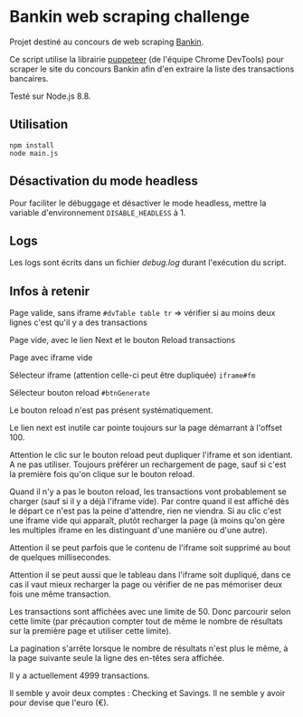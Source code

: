 # Bankin web scraping challenge

Projet destiné au concours de web scraping [Bankin](https://blog.bankin.com/challenge-engineering-web-scrapping-dc5839543117).

Ce script utilise la librairie [puppeteer](https://github.com/GoogleChrome/puppeteer) (de l'équipe Chrome DevTools) pour scraper le site du concours Bankin afin d'en extraire la liste des transactions bancaires.

Testé sur Node.js 8.8.

## Utilisation

    npm install
    node main.js

## Désactivation du mode headless

Pour faciliter le débuggage et désactiver le mode headless, mettre la variable d'environnement `DISABLE_HEADLESS` à 1.

## Logs

Les logs sont écrits dans un fichier _debug.log_ durant l'exécution du script.

## Infos à retenir

Page valide, sans iframe
`#dvTable table tr`
=> vérifier si au moins deux lignes c'est qu'il y a des transactions


Page vide, avec le lien Next et le bouton Reload transactions

Page avec iframe vide

Sélecteur iframe (attention celle-ci peut être dupliquée)
`iframe#fm`

Sélecteur bouton reload
`#btnGenerate`

Le bouton reload n'est pas présent systématiquement.

Le lien next est inutile car pointe toujours sur la page démarrant à l'offset 100.

Attention le clic sur le bouton reload peut dupliquer l'iframe et son identiant. A ne pas utiliser.
Toujours préférer un rechargement de page, sauf si c'est la première fois qu'on clique sur le bouton reload.

Quand il n'y a pas le bouton reload, les transactions vont probablement se charger (sauf si il y a déjà l'iframe vide). Par contre quand il est affiché dès le départ ce n'est pas la peine d'attendre, rien ne viendra. Si au clic c'est une iframe vide qui apparaît, plutôt recharger la page (à moins qu'on gère les multiples iframe en les distinguant d'une manière ou d'une autre).

Attention il se peut parfois que le contenu de l'iframe soit supprimé au bout de quelques millisecondes.

Attention il se peut aussi que le tableau dans l'iframe soit dupliqué, dans ce cas il vaut mieux recharger la page ou vérifier de ne pas mémoriser deux fois une même transaction.

Les transactions sont affichées avec une limite de 50. Donc parcourir selon cette limite (par précaution compter tout de même le nombre de résultats sur la première page et utiliser cette limite).

La pagination s'arrête lorsque le nombre de résultats n'est plus le même, à la page suivante seule la ligne des en-têtes sera affichée.

Il y a actuellement 4999 transactions.

Il semble y avoir deux comptes : Checking et Savings.
Il ne semble y avoir pour devise que l'euro (€).
